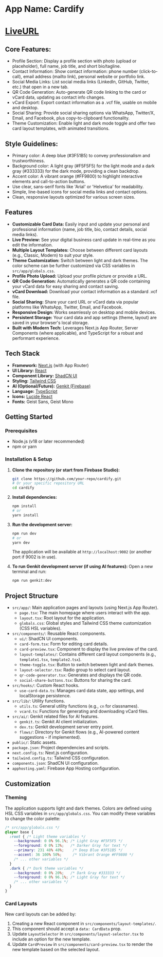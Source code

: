 # **App Name**: Cardify
# [LiveURL](https://cardify-one.vercel.app)
## Core Features:

- Profile Section: Display a profile section with photo (upload or placeholder), full name, job title, and short bio/tagline.
- Contact Information: Show contact information: phone number (click-to-call), email address (mailto link), personal website or portfolio link.
- Social Media Links: List social media links (LinkedIn, GitHub, Twitter, etc.) that open in a new tab.
- QR Code Generation: Auto-generate QR code linking to the card or vCard data, updating as contact info changes.
- vCard Export: Export contact information as a .vcf file, usable on mobile and desktop.
- Social Sharing: Provide social sharing options via WhatsApp, Twitter/X, Email, and Facebook, plus copy-to-clipboard functionality.
- Theme Customization: Enable light and dark mode toggle and offer two card layout templates, with animated transitions.

## Style Guidelines:

- Primary color: A deep blue (#3F51B5) to convey professionalism and trustworthiness.
- Background color: A light gray (#F5F5F5) for the light mode and a dark gray (#333333) for the dark mode, providing a clean backdrop.
- Accent color: A vibrant orange (#FF9800) to highlight interactive elements and call-to-action buttons.
- Use clear, sans-serif fonts like 'Arial' or 'Helvetica' for readability.
- Simple, line-based icons for social media links and contact options.
- Clean, responsive layouts optimized for various screen sizes.

## Features

*   **Customizable Card Data:** Easily input and update your personal and professional information (name, job title, bio, contact details, social media links).
*   **Live Preview:** See your digital business card update in real-time as you edit the information.
*   **Multiple Layout Templates:** Choose between different card layouts (e.g., Classic, Modern) to suit your style.
*   **Theme Customization:** Switch between light and dark themes. The color scheme can be further customized via CSS variables in `src/app/globals.css`.
*   **Profile Photo Upload:** Upload your profile picture or provide a URL.
*   **QR Code Generation:** Automatically generates a QR code containing your vCard data for easy sharing and contact saving.
*   **vCard Download:** Download your contact information as a standard .vcf file.
*   **Social Sharing:** Share your card URL or vCard data via popular platforms like WhatsApp, Twitter, Email, and Facebook.
*   **Responsive Design:** Works seamlessly on desktop and mobile devices.
*   **Persistent Storage:** Your card data and app settings (theme, layout) are saved in your browser's local storage.
*   **Built with Modern Tech:** Leverages Next.js App Router, Server Components (where applicable), and TypeScript for a robust and performant experience.

## Tech Stack

*   **Framework:** [Next.js](https://nextjs.org/) (with App Router)
*   **UI Library:** [React](https://reactjs.org/)
*   **Component Library:** [ShadCN UI](https://ui.shadcn.com/)
*   **Styling:** [Tailwind CSS](https://tailwindcss.com/)
*   **AI (Optional/Future):** [Genkit (Firebase)](https://firebase.google.com/docs/genkit)
*   **Language:** [TypeScript](https://www.typescriptlang.org/)
*   **Icons:** [Lucide React](https://lucide.dev/)
*   **Fonts:** Geist Sans, Geist Mono

## Getting Started

### Prerequisites

*   Node.js (v18 or later recommended)
*   npm or yarn

### Installation & Setup

1.  **Clone the repository (or start from Firebase Studio):**
    ```bash
    git clone https://github.com/your-repo/cardify.git 
    # Or your specific repository URL
    cd cardify
    ```

2.  **Install dependencies:**
    ```bash
    npm install
    # or
    yarn install
    ```

3.  **Run the development server:**
    ```bash
    npm run dev
    # or
    yarn dev
    ```
    The application will be available at `http://localhost:9002` (or another port if 9002 is in use).

4.  **To run Genkit development server (if using AI features):**
    Open a new terminal and run:
    ```bash
    npm run genkit:dev
    ```

## Project Structure

*   `src/app/`: Main application pages and layouts (using Next.js App Router).
    *   `page.tsx`: The main homepage where users interact with the app.
    *   `layout.tsx`: Root layout for the application.
    *   `globals.css`: Global styles and Tailwind CSS theme customization (CSS HSL variables).
*   `src/components/`: Reusable React components.
    *   `ui/`: ShadCN UI components.
    *   `card-form.tsx`: Form for editing card details.
    *   `card-preview.tsx`: Component to display the live preview of the card.
    *   `layout-templates/`: Contains different card layout components (e.g., `template1.tsx`, `template2.tsx`).
    *   `theme-toggle.tsx`: Button to switch between light and dark themes.
    *   `layout-selector.tsx`: Radio group to select card layout.
    *   `qr-code-generator.tsx`: Generates and displays the QR code.
    *   `social-share-buttons.tsx`: Buttons for sharing the card.
*   `src/hooks/`: Custom React hooks.
    *   `use-card-data.ts`: Manages card data state, app settings, and localStorage persistence.
*   `src/lib/`: Utility functions.
    *   `utils.ts`: General utility functions (e.g., `cn` for classnames).
    *   `vcard.ts`: Functions for generating and downloading vCard files.
*   `src/ai/`: Genkit related files for AI features.
    *   `genkit.ts`: Genkit AI client initialization.
    *   `dev.ts`: Genkit development server entry point.
    *   `flows/`: Directory for Genkit flows (e.g., AI-powered content suggestions - if implemented).
*   `public/`: Static assets.
*   `package.json`: Project dependencies and scripts.
*   `next.config.ts`: Next.js configuration.
*   `tailwind.config.ts`: Tailwind CSS configuration.
*   `components.json`: ShadCN UI configuration.
*   `apphosting.yaml`: Firebase App Hosting configuration.

## Customization

### Theming

The application supports light and dark themes. Colors are defined using HSL CSS variables in `src/app/globals.css`. You can modify these variables to change the color palette:

```css
/* src/app/globals.css */
@layer base {
  :root { /* Light theme variables */
    --background: 0 0% 96.1%; /* Light Gray #F5F5F5 */
    --foreground: 0 0% 13%;   /* Darker Gray for text */
    --primary: 231 48% 48%;    /* Deep Blue #3F51B5 */
    --accent: 36 100% 50%;     /* Vibrant Orange #FF9800 */
    /* ... other variables */
  }
  .dark { /* Dark theme variables */
    --background: 0 0% 20%;   /* Dark Gray #333333 */
    --foreground: 0 0% 96.1%; /* Light Gray for text */
    /* ... other variables */
  }
}
```

### Card Layouts

New card layouts can be added by:
1.  Creating a new React component in `src/components/layout-templates/`.
2.  This component should accept a `data: CardData` prop.
3.  Update `LayoutSelector` in `src/components/layout-selector.tsx` to include an option for the new template.
4.  Update `CardPreview` in `src/components/card-preview.tsx` to render the new template based on the selected layout.


